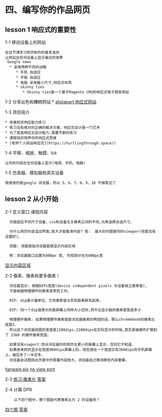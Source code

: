 # 四、编写你的作品网页

## lesson 1 响应式的重要性

1-1 移动设备上的网站

    在这节课学习网页制作的基本准则
    让网站在任何设备上显示最后的效果
     Google news
      * 采用两种不同的战略
         * 手机 自适应
         * 平板 自适应
         * 电脑 采用最小尺寸,响应式布局
         * skinny ties
            * Skinny ties是一个基于Magento CMS的响应式电子商务网站
   
   
1-2 分享出色和糟糕网站
    * [alistapart 响应式网站](https://alistapart.com/)
   
1-3 项目简介

    * 改善网页响应能力练习
    * 练习没有绝对的正确的解决方案，响应式设计是一门艺术
    * 为了提高响应式设计能力,需要不断的练习
    * 课程目的培养你的响应式思维
    * [老师个人网站响应式](https://hurtlingthrough.space/)
   
   
1-4 平移、缩放、触摸、lck

    让你的内容在任何设备上显示(电视、手机、电脑)
 

1-5 仿真器、模拟器和真实设备

    我使用的是google 浏览器，所以 5，6，7，8，9，10 不做笔记了
    
 
 ## lesson 2 从小开始
 
 2-1 定义窗口:课程内容
 
      页面适应不同尺寸设备，css和设备无关像素之间的不同,元素选择合适尺寸。 
     
      为什么网页内容溢出界面,放大才能看清内容? 答:  最大的问题是你的viewpor(视窗没有设置好)。
      
      视窗: 视窗是指浏览器能够显示内容区域
      
      例：浏览器窗口设置为800px 宽, 可视部分也为800px宽 
      
   [显示内容区域](/image/lesson_2_1_view_port.png)

 2-2 像素、像素和更多像素！
      
      浏览器显示: 根据DIPs宽度(device independent pixels 与设备独立像素值),
      不是根据物理硬件的像素宽带而工作。
      
      DIP: dip是计量单位，它将像素值与实际距离联系起来。
      
      DIP: 同一个dip值表示的是屏幕上同样大小空间,而不论显示器的像素密度是多少
      
      物理硬件像素: 如果物理硬件像素值是浏览器像素的两倍的话，那么chromebook的像素比就是2，
      所以这个浏览器视图的宽度是1280dips,1280dips在实际显示的时候,其实是被硬件扩展到了 2560 的硬件像素宽度。
      
      如果没有viwport:告诉浏览器你的网页在更小的屏幕上显示，否则它不知道，
      如果原来网页显示在宽度980dips屏幕上的，现在放在一个宽度仅有360dips的手机屏幕上，被压多了一半还多，
      浏览器会试图挑出页面中的首要内容放大，浏览器自己猜测哪些内容重要。
   
   [harware pix](/image/lesson%202_2-1%20device%20pixe%20hardware%20pix.png)
   [no view port](/image/lesson%202_2-1%20noviewport%202-4.png)

 2-3 [练习:像素化](/image/2_2-3%20练习.png)  [答案](/image/2_2-3%20answer.png)
 
 2-4 计算 DPR
        
        以下四个图中，哪个图能代表像素比为 2 的设备呢？
 [四个图](/image/lesson_2-2-4-DRP.png) [答案](/image/lesson_2-2-4-DRP_answer.png)
